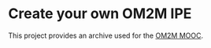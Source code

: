 # Create your own OM2M IPE

This project provides an archive used for the [OM2M MOOC](https://openclassrooms.com/en/courses/5079046-mettez-en-place-une-architecture-pour-objets-connectes-avec-le-standard-onem2m/5296716-exercice-dentrainement-integrez-une-nouvelle-technologie-dans-une-architecture-onem2m).